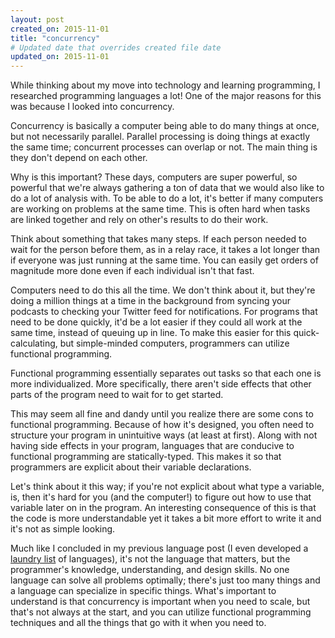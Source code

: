 ```yaml
---
layout: post
created_on: 2015-11-01
title: "concurrency"
# Updated date that overrides created file date
updated_on: 2015-11-01
---
```


While thinking about my move into technology and learning programming, I researched programming languages a lot! One of the major reasons for this was because I looked into concurrency.

Concurrency is basically a computer being able to do many things at once, but not necessarily parallel. Parallel processing is doing things at exactly the same time; concurrent processes can overlap or not. The main thing is they don't depend on each other.

Why is this important? These days, computers are super powerful, so powerful that we're always gathering a ton of data that we would also like to do a lot of analysis with. To be able to do a lot, it's better if many computers are working on problems at the same time. This is often hard when tasks are linked together and rely on other's results to do their work.

Think about something that takes many steps. If each person needed to wait for the person before them, as in a relay race, it takes a lot longer than if everyone was just running at the same time. You can easily get orders of magnitude more done even if each individual isn't that fast.

Computers need to do this all the time. We don't think about it, but they're doing a million things at a time in the background from syncing your podcasts to checking your Twitter feed for notifications. For programs that need to be done quickly, it'd be a lot easier if they could all work at the same time, instead of queuing up in line. To make this easier for this quick-calculating, but simple-minded computers, programmers can utilize functional programming.

Functional programming essentially separates out tasks so that each one is more individualized. More specifically, there aren't side effects that other parts of the program need to wait for to get started.

This may seem all fine and dandy until you realize there are some cons to functional programming. Because of how it's designed, you often need to structure your program in unintuitive ways (at least at first). Along with not having side effects in your program, languages that are conducive to functional programming are statically-typed. This makes it so that programmers are explicit about their variable declarations.

Let's think about it this way; if you're not explicit about what type a variable, is, then it's hard for you (and the computer!) to figure out how to use that variable later on in the program. An interesting consequence of this is that the code is more understandable yet it takes a bit more effort to write it and it's not as simple looking.

Much like I concluded in my previous language post (I even developed a [laundry list](/language) of languages), it's not the language that matters, but the programmer's knowledge, understanding, and design skills. No one language can solve all problems optimally; there's just too many things and a language can specialize in specific things. What's important to understand is that concurrency is important when you need to scale, but that's not always at the start, and you can utilize functional programming techniques and all the things that go with it when you need to.
